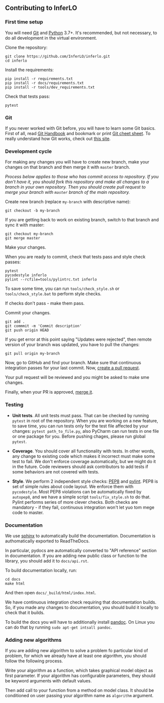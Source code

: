 ## Contributing to InferLO

### First time setup

You will need [Git](https://git-scm.com/) and [Python](python.org) 3.7+. It's
recommended, but not necessary, to do all development in the virtual environment.

Clone the repository:

```
git clone https://github.com/InferLO/inferlo.git
cd inferlo
```

Install the requirements:

```
pip install -r requirements.txt
pip install -r docs/requirements.txt
pip install -r tools/dev_requirements.txt
```


Check that tests pass:

```
pytest
```

### Git

If you never worked with Git before, you will have to learn some Git basics. First of all,
read [Git Handbook](https://guides.github.com/introduction/git-handbook/) and bookmark or print [Git cheet sheet](https://github.github.com/training-kit/downloads/github-git-cheat-sheet/). To really understand how Git works, check out [this site](https://git-scm.com/book/en/v2).

### Development cycle

For making any changes you will have to create new branch, make your changes 
on that branch and then merge it with `master` branch.

*Process below applies to those who has commit access to repository.
If you don't have it, you should fork this repository and make all changes to a
branch in your own repository. Then you should create pull request to merge
your branch with ```master``` branch of the main repository.*

Create new branch (replace ```my-branch``` with descriptive name):
```
git checkout -b my-branch
```

If you are getting back to work on existing branch, switch to that branch
and sync it with master:

```
git checkout my-branch
git merge master
```

Make your changes.

When you are ready to commit, check that tests pass and style check passes:

```
pytest
pycodestyle inferlo 
pylint --rcfile=tools/pylintrc.txt inferlo
```

To save some time, you can run ```tools/check_style.sh```
or ```tools/check_style.bat``` to perform style checks.

If checks don't pass - make them pass.

Commit your changes.

```
git add .
git commmit -m 'Commit description'
git push origin HEAD
```

If you get error at this point saying "Updates were rejected", then remote 
version of your branch was updated, you have to pull the changes:

```git pull origin my-branch```

Now, go to GitHub and find your branch. Make sure that continuous integration
passes for your last commit. Now, 
[create a pull request](https://help.github.com/en/github/collaborating-with-issues-and-pull-requests/creating-a-pull-request).

Your pull request will be reviewed and you might be asked to make sme changes.

Finally, when your PR is approved,
[merge it](https://help.github.com/en/github/collaborating-with-issues-and-pull-requests/merging-a-pull-request).

### Testing 

* **Unit tests**. All unit tests must pass. 
That can be checked by running ```pytest``` in root of the repository. 
When you are working on a new feature, to save time, you can run tests only for
the test file affected by your changes: ```pytest path_to_file.py```, 
also PyCharm can run tests in one file or one package for you. 
Before pushing chages, please run global ```pytest```.

* **Coverage**. You should cover all functionality with tests. In other words, any
change to existing code which makes it incorrect must make some test to fail. We 
don't enforce coverage automatically, but we might do it in the future.
Code reviewers should ask contributors to add tests if some behaviors are not
covered with tests.

* **Style**. We perform 2 independent style checks: 
[PEP8](https://www.python.org/dev/peps/pep-0008/) and 
[pylint](https://www.pylint.org/). PEP8 is set of simple rules about code layout.
We enforce them with ```pycodestyle```. Most PEP8 violations can be automatically 
fixed by ```autopep8```, and we have a simple script ```tools/fix_style.sh``` to
do that. Pylint performs series of more clever checks. Both
checks are mandatory - if they fail, continuous integration won't let
yuo tom mege code to master.

### Documentation

We use [sphinx](https://www.sphinx-doc.org/en/master/) to automatically 
build the documentation. Documentation is authomatically exported to 
ReadTheDocs.

In particular, pydocs are automatically converted to "API reference" section in
documentation. If you are adding new public class or function to the library,
you should add it to ```docs/api.rst```.

To build documentation locally, run:

```
cd docs
make html
```

And then open ```docs/_build/html/index.html```.

We have continuous integration check requiring that documentation builds. 
So, if you made any changes to documentation, you should build it locally to 
check that it builds.

To build the docs you will have to additionally install 
[pandoc](https://pandoc.org/). On Linux you can do that by running
```sudo apt-get intsall pandoc```.

### Adding new algorithms

If you are adding new algorithm to solve a problem fo particular kind of problem,
for which we already have at least one algorithm, you should follow the following 
process.

Write your algorithm as a function, which takes graphical model object
as first parameter. If your algorithm has configurable parameters, they
should be keyword arguments with default values.

Then add call to your function from a method on model class. It should be 
conditioned on user passing your algorithm name as ```algorithm``` argument.
